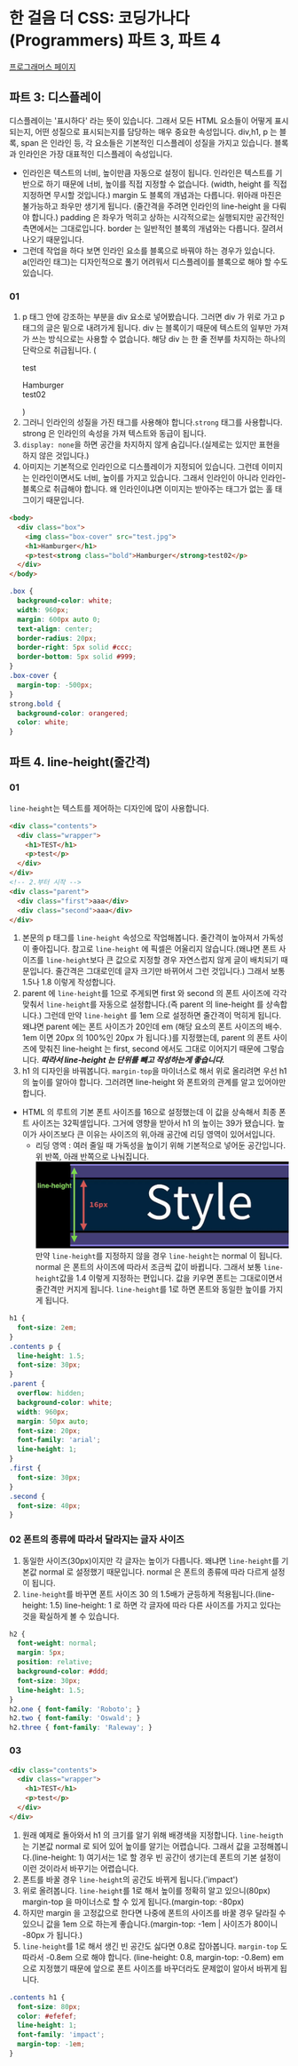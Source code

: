 # 한 걸음 더 CSS: 코딩가나다(Programmers) 파트 3, 파트 4
[프로그래머스 페이지](https://programmers.co.kr/learn/courses/4521)
## 파트 3: 디스플레이
디스플레이는 '표시하다' 라는 뜻이 있습니다. 그래서 모든 HTML 요소들이 어떻게 표시되는지, 어떤 성질으로 표시되는지를 담당하는 매우 중요한 속성입니다. div,h1, p 는 블록, span 은 인라인 등, 각 요소들은 기본적인 디스플레이 성질을 가지고 있습니다. 블록과 인라인은 가장 대표적인 디스플레이 속성입니다.
- 인라인은 텍스트의 너비, 높이만큼 자동으로 설정이 됩니다. 인라인은 텍스트를 기반으로 하기 때문에 너비, 높이를 직접 지정할 수 없습니다. (width, height 를 직접 지정하면 무시할 것입니다.)
margin 도 블록의 개념과는 다릅니다. 위아래 마진은 불가능하고 좌우만 생기게 됩니다. (줄간격을 주려면 인라인의 line-height 을 다뤄야 합니다.)
padding 은 좌우가 먹히고 상하는 시각적으로는 실행되지만 공간적인 측면에서는 그대로입니다.
border 는 일반적인 블록의 개념와는 다릅니다. 잘려서 나오기 때문입니다.
- 그런데 작업을 하다 보면 인라인 요소를 블록으로 바꿔야 하는 경우가 있습니다. a(인라인 태그)는 디자인적으로 풀기 어려워서 디스플레이를 블록으로 해야 할 수도 있습니다.
### 01
1. p 태그 안에 강조하는 부분을 div 요소로 넣어봤습니다. 그러면 div 가 위로 가고 p 태그의 글은 밑으로 내려가게 됩니다. div 는 블록이기 때문에 텍스트의 일부만 가져가 쓰는 방식으로는 사용할 수 없습니다. 해당 div 는 한 줄 전부를 차지하는 하나의 단락으로 취급됩니다. (<p>test<div class="bold">Hamburger</div>test02</p>)
2. 그러니 인라인의 성질을 가진 태그를 사용해야 합니다.`strong` 태그를 사용합니다. strong 은 인라인의 속성을 가져 텍스트와 동급이 됩니다.
3. `display: none`을 하면 공간을 차지하지 않게 숨깁니다.(실제로는 있지만 표현을 하지 않은 것입니다.)
4. 아미지는 기본적으로 인라인으로 디스플레이가 지정되어 있습니다. 그런데 이미지는 인라인이면서도 너비, 높이를 가지고 있습니다. 그래서 인라인이 아니라 인라인-블록으로 취급해야 합니다. 왜 인라인이냐면 이미지는 받아주는 태그가 없는 홀 태그이기 때문입니다.
```HTML
<body>
  <div class="box">
    <img class="box-cover" src="test.jpg">
    <h1>Hamburger</h1>
    <p>test<strong class="bold">Hamburger</strong>test02</p>
  </div>
</body>
```
```CSS
.box {
  background-color: white;
  width: 960px;
  margin: 600px auto 0;
  text-align: center;
  border-radius: 20px;
  border-right: 5px solid #ccc;
  border-bottom: 5px solid #999;
}
.box-cover {
  margin-top: -500px;
}
strong.bold {
  background-color: orangered;
  color: white;
}
```

## 파트 4. line-height(줄간격)
### 01
`line-height`는 텍스트를 제어하는 디자인에 많이 사용합니다.
```HTML
<div class="contents">
  <div class="wrapper">
    <h1>TEST</h1>
    <p>test</p>
  </div>
</div>
<!-- 2.부터 시작 -->
<div class="parent">
  <div class="first">aaa</div>
  <div class="second">aaa</div>
</div>
```
1. 본문의 p 태그를 `line-height` 속성으로 작업해봅니다. 줄간격이 높아져서 가독성이 좋아집니다. 참고로 `line-height` 에 픽셀은 어울리지 않습니다.(왜냐면 폰트 사이즈를 `line-height`보다 큰 값으로 지정할 경우 자연스럽지 않게 글이 배치되기 때문입니다. 줄간격은 그대로인데 글자 크기만 바뀌어서 그런 것입니다.) 그래서 보통 1.5나 1.8 이렇게 작성합니다.
2. parent 에 `line-height`를 1으로 주게되면 first 와 second 의 폰트 사이즈에 각각 맞춰서 `line-height`를 자동으로 설정합니다.(즉 parent 의 line-height 를 상속합니다.) 그런데 만약 `line-height` 를 1em 으로 설정하면 줄간격이 먹히게 됩니다. 왜냐면 parent 에는 폰트 사이즈가 20인데 em (해당 요소의 폰트 사이즈의 배수. 1em 이면 20px 의 100%인 20px 가 됩니다.)를 지정했는데, parent 의 폰트 사이즈에 맞춰진 line-height 는 first, second 에서도 그대로 이어지기 때문에 그렇습니다. ***따라서 line-height 는 단위를 빼고 작성하는게 좋습니다.***
3. h1 의 디자인을 바꿔봅니다. `margin-top`을 마이너스로 해서 위로 올리려면 우선 h1 의 높이를 알아야 합니다. 그러려면 line-height 와 폰트와의 관계를 알고 있어야만 합니다.
- HTML 의 루트의 기본 폰트 사이즈를 16으로 설정했는데 이 값을 상속해서 최종 폰트 사이즈는 32픽셀입니다. 그거에 영향을 받아서 h1 의 높이는 39가 됐습니다. 높이가 사이즈보다 큰 이유는 사이즈의 위,아래 공간에 리딩 영역이 있어서입니다.
  - 리딩 영역 : 여러 줄일 때 가독성을 높이기 위해 기본적으로 넣어둔 공간입니다. 위 반쪽, 아래 반쪽으로 나눠집니다.
![ganada02_p3_01](https://github.com/chinsanchung/Today-I-Learned/blob/master/HTML%2C%20CSS/image/ganada02_p3_01.jpg)
만약 `line-height`를 지정하지 않을 경우 `line-height`는 normal 이 됩니다. normal 은 폰트의 사이즈에 따라서 조금씩 값이 바뀝니다. 그래서 보통 `line-height`값을 1.4 이렇게 지정하는 편입니다. 값을 키우면 폰트는 그대로이면서 줄간격만 커지게 됩니다.
`line-height`를 1로 하면 폰트와 동일한 높이를 가지게 됩니다.
```CSS
h1 {
  font-size: 2em;
}
.contents p {
  line-height: 1.5;
  font-size: 30px;
}
.parent {
  overflow: hidden;
  background-color: white;
  width: 960px;
  margin: 50px auto;
  font-size: 20px;
  font-family: 'arial';
  line-height: 1;
}
.first {
  font-size: 30px;
}
.second {
  font-size: 40px;
}
```
### 02 폰트의 종류에 따라서 달라지는 글자 사이즈
1. 동일한 사이즈(30px)이지만 각 글자는 높이가 다릅니다. 왜냐면 `line-height`를 기본값 normal 로 설정했기 때문입니다. normal 은 폰트의 종류에 따라 다르게 설정이 됩니다.
2. `line-height`를 바꾸면 폰트 사이즈 30 의 1.5배가 균등하게 적용됩니다.(line-height: 1.5)
line-height: 1 로 하면 각 글자에 따라 다른 사이즈를 가지고 있다는 것을 확실하게 볼 수 있습니다.
```CSS
h2 {
  font-weight: normal;
  margin: 5px;
  position: relative;
  background-color: #ddd;
  font-size: 30px;
  line-height: 1.5;
}
h2.one { font-family: 'Roboto'; }
h2.two { font-family: 'Oswald'; }
h2.three { font-family: 'Raleway'; }
```
### 03
```HTML
<div class="contents">
  <div class="wrapper">
    <h1>TEST</h1>
    <p>test</p>
  </div>
</div>
```
1. 원래 예제로 돌아와서 h1 의 크기를 알기 위해 배경색을 지정합니다. `line-heigth`는 기본값 normal 로 되어 있어 높이를 알기는 어렵습니다. 그래서 값을 고정해봅니다.(line-height: 1) 여기서는 1로 할 경우 빈 공간이 생기는데 폰트의 기본 설정이 이런 것이라서 바꾸기는 어렵습니다.
2. 폰트를 바꿀 경우 `line-height`의 공간도 바뀌게 됩니다.('impact')
3. 위로 올려봅니다. `line-height`를 1로 해서 높이를 정확히 알고 있으니(80px) margin-top 을 마이너스로 할 수 있게 됩니다.(margin-top: -80px)
4. 하지만 margin 을 고정값으로 한다면 나중에 폰트의 사이즈를 바꿀 경우 달라질 수 있으니 값을 1em 으로 하는게 좋습니다.(margin-top: -1em | 사이즈가 80이니 -80px 가 됩니다.)
5. `line-height`를 1로 해서 생긴 빈 공간도 싫다면 0.8로 잡아봅니다. `margin-top` 도 따라서 -0.8em 으로 해야 합니다. (line-height: 0.8, margin-top: -0.8em) em 으로 지정했기 때문에 앞으로 폰트 사이즈를 바꾸더라도 문제없이 알아서 바뀌게 됩니다.
```CSS
.contents h1 {
  font-size: 80px;
  color: #efefef;
  line-height: 1;
  font-family: 'impact';
  margin-top: -1em;
}
```

